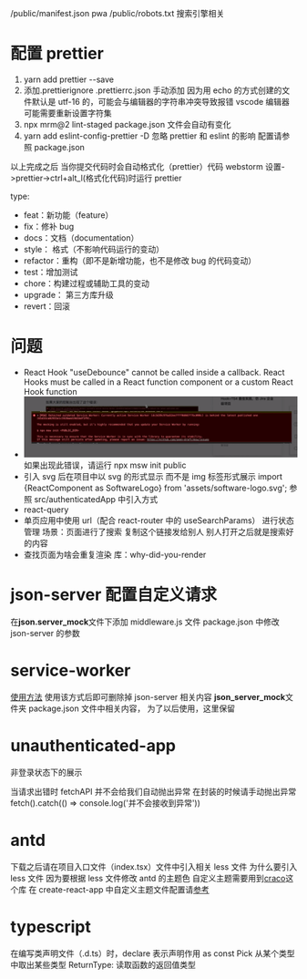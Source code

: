 /public/manifest.json pwa
/public/robots.txt 搜索引擎相关

# 配置 prettier

1. yarn add prettier --save
2. 添加.prettierignore .prettierrc.json 手动添加 因为用 echo 的方式创建的文件默认是 utf-16 的，可能会与编辑器的字符串冲突导致报错
   vscode 编辑器可能需要重新设置字符集
3. npx mrm@2 lint-staged package.json 文件会自动有变化
4. yarn add eslint-config-prettier -D 忽略 prettier 和 eslint 的影响 配置请参照 package.json

以上完成之后 当你提交代码时会自动格式化（prettier）代码 webstorm 设置->prettier->ctrl+alt_l(格式化代码)时运行 prettier

type:

- feat：新功能（feature）
- fix：修补 bug
- docs：文档（documentation）
- style： 格式（不影响代码运行的变动）
- refactor：重构（即不是新增功能，也不是修改 bug 的代码变动）
- test：增加测试
- chore：构建过程或辅助工具的变动
- upgrade： 第三方库升级
- revert：回滚

# 问题

- React Hook "useDebounce" cannot be called inside a callback. React Hooks must be called in a React function component or a custom React Hook function
- ![img.png](img.png) 如果出现此错误，请运行 npx msw init public
- 引入 svg 后在项目中以 svg 的形式显示 而不是 img 标签形式展示 import {ReactComponent as SoftwareLogo} from 'assets/software-logo.svg'; 参照 src/authenticatedApp 中引入方式
- react-query
- 单页应用中使用 url（配合 react-router 中的 useSearchParams） 进行状态管理 场景：页面进行了搜索 复制这个链接发给别人 别人打开之后就是搜索好的内容
- 查找页面为啥会重复渲染 库：why-did-you-render

# json-server 配置自定义请求

在**json.server_mock**文件下添加 middleware.js 文件 package.json 中修改 json-server 的参数

# service-worker

[使用方法](https://www.npmjs.com/package/jira-dev-tool)
使用该方式后即可删除掉 json-server 相关内容 **json_server_mock**文件夹 package.json 文件中相关内容，
为了以后使用，这里保留

# unauthenticated-app

非登录状态下的展示

当请求出错时 fetchAPI 并不会给我们自动抛出异常 在封装的时候请手动抛出异常 fetch().catch(() => console.log('并不会接收到异常'))

# antd

下载之后请在项目入口文件（index.tsx）文件中引入相关 less 文件 为什么要引入 less 文件 因为要根据 less 文件修改 antd 的主题色
自定义主题需要用到[craco](https://www.npmjs.com/package/@craco/craco)这个库 在 create-react-app 中自定义主题文件配置请[参考](https://ant.design/docs/react/use-with-create-react-app-cn)

# typescript

在编写类声明文件（.d.ts）时，declare 表示声明作用
as const
Pick 从某个类型中取出某些类型
ReturnType: 读取函数的返回值类型
